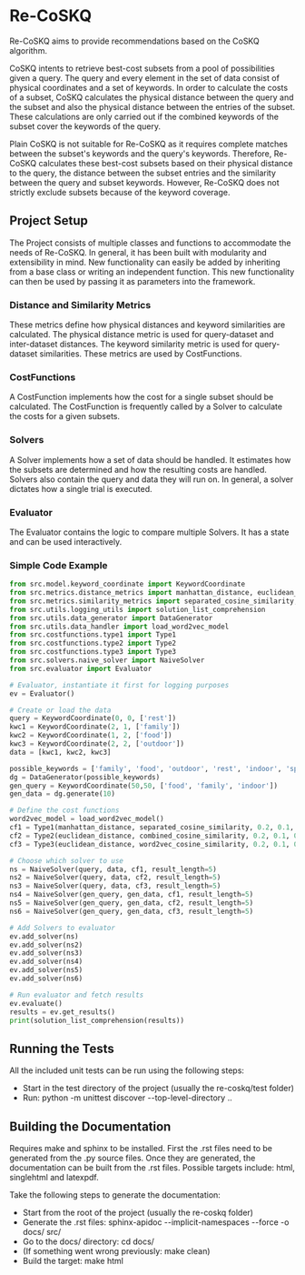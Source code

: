 # Re-CoSKQ

Re-CoSKQ aims to provide recommendations based on the CoSKQ algorithm.

CoSKQ intents to retrieve best-cost subsets from a pool of possibilities given a query.
The query and every element in the set of data consist of physical coordinates and a set of keywords.
In order to calculate the costs of a subset, CoSKQ calculates the physical distance between the query and the subset and also the physical distance between the entries of the subset.
These calculations are only carried out if the combined keywords of the subset cover the keywords of the query.

Plain CoSKQ is not suitable for Re-CoSKQ as it requires complete matches between the subset's keywords and the query's keywords.
Therefore, Re-CoSKQ calculates these best-cost subsets based on their physical distance to the query, the distance between the subset entries and the similarity between the query and subset keywords.
However, Re-CoSKQ does not strictly exclude subsets because of the keyword coverage.

## Project Setup

The Project consists of multiple classes and functions to accommodate the needs of Re-CoSKQ.
In general, it has been built with modularity and extensibility in mind.
New functionality can easily be added by inheriting from a base class or writing an independent function.
This new functionality can then be used by passing it as parameters into the framework.

### Distance and Similarity Metrics

These metrics define how physical distances and keyword similarities are calculated.
The physical distance metric is used for query-dataset and inter-dataset distances.
The keyword similarity metric is used for query-dataset similarities.
These metrics are used by CostFunctions.

### CostFunctions

A CostFunction implements how the cost for a single subset should be calculated.
The CostFunction is frequently called by a Solver to calculate the costs for a given subsets.

### Solvers

A Solver implements how a set of data should be handled.
It estimates how the subsets are determined and how the resulting costs are handled.
Solvers also contain the query and data they will run on.
In general, a solver dictates how a single trial is executed.

### Evaluator

The Evaluator contains the logic to compare multiple Solvers.
It has a state and can be used interactively.

### Simple Code Example

```python
from src.model.keyword_coordinate import KeywordCoordinate
from src.metrics.distance_metrics import manhattan_distance, euclidean_distance
from src.metrics.similarity_metrics import separated_cosine_similarity, combined_cosine_similarity, word2vec_cosine_similarity
from src.utils.logging_utils import solution_list_comprehension
from src.utils.data_generator import DataGenerator
from src.utils.data_handler import load_word2vec_model
from src.costfunctions.type1 import Type1
from src.costfunctions.type2 import Type2
from src.costfunctions.type3 import Type3
from src.solvers.naive_solver import NaiveSolver
from src.evaluator import Evaluator

# Evaluator, instantiate it first for logging purposes
ev = Evaluator()

# Create or load the data
query = KeywordCoordinate(0, 0, ['rest'])
kwc1 = KeywordCoordinate(2, 1, ['family'])
kwc2 = KeywordCoordinate(1, 2, ['food'])
kwc3 = KeywordCoordinate(2, 2, ['outdoor'])
data = [kwc1, kwc2, kwc3]

possible_keywords = ['family', 'food', 'outdoor', 'rest', 'indoor', 'sports', 'science', 'culture', 'history']
dg = DataGenerator(possible_keywords)
gen_query = KeywordCoordinate(50,50, ['food', 'family', 'indoor'])
gen_data = dg.generate(10)

# Define the cost functions
word2vec_model = load_word2vec_model()
cf1 = Type1(manhattan_distance, separated_cosine_similarity, 0.2, 0.1, 0.7, disable_thresholds=True)
cf2 = Type2(euclidean_distance, combined_cosine_similarity, 0.2, 0.1, 0.7, disable_thresholds=True)
cf3 = Type3(euclidean_distance, word2vec_cosine_similarity, 0.2, 0.1, 0.7, model=word2vec_model)

# Choose which solver to use
ns = NaiveSolver(query, data, cf1, result_length=5)
ns2 = NaiveSolver(query, data, cf2, result_length=5)
ns3 = NaiveSolver(query, data, cf3, result_length=5)
ns4 = NaiveSolver(gen_query, gen_data, cf1, result_length=5)
ns5 = NaiveSolver(gen_query, gen_data, cf2, result_length=5)
ns6 = NaiveSolver(gen_query, gen_data, cf3, result_length=5)

# Add Solvers to evaluator
ev.add_solver(ns)
ev.add_solver(ns2)
ev.add_solver(ns3)
ev.add_solver(ns4)
ev.add_solver(ns5)
ev.add_solver(ns6)

# Run evaluator and fetch results
ev.evaluate()
results = ev.get_results()
print(solution_list_comprehension(results))
```

## Running the Tests

All the included unit tests can be run using the following steps:

 - Start in the test directory of the project (usually the re-coskq/test folder)
 - Run: python -m unittest discover --top-level-directory ..
 
## Building the Documentation

Requires make and sphinx to be installed.
First the .rst files need to be generated from the .py source files.
Once they are generated, the documentation can be built from the .rst files.
Possible targets include: html, singlehtml and latexpdf.

Take the following steps to generate the documentation:
 - Start from the root of the project (usually the re-coskq folder)
 - Generate the .rst files: sphinx-apidoc --implicit-namespaces --force -o docs/ src/
 - Go to the docs/ directory: cd docs/
 - (If something went wrong previously: make clean)
 - Build the target: make html